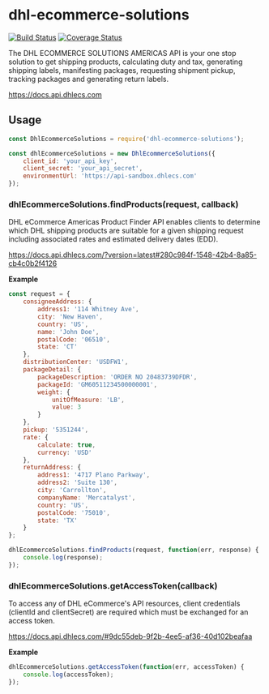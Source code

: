 # dhl-ecommerce-solutions

[![Build Status](https://github.com/mediocre/dhl-ecommerce-solutions/workflows/build/badge.svg?branch=main)](https://github.com/mediocre/dhl-ecommerce-solutions/actions?query=workflow%3Abuild+branch%3Amain)
[![Coverage Status](https://coveralls.io/repos/github/mediocre/dhl-ecommerce-solutions/badge.svg?branch=main)](https://coveralls.io/github/mediocre/dhl-ecommerce-solutions?branch=main)

The DHL ECOMMERCE SOLUTIONS AMERICAS API is your one stop solution to get shipping products, calculating duty and tax, generating shipping labels, manifesting packages, requesting shipment pickup, tracking packages and generating return labels.

https://docs.api.dhlecs.com

## Usage

```javascript
const DhlEcommerceSolutions = require('dhl-ecommerce-solutions');

const dhlEcommerceSolutions = new DhlEcommerceSolutions({
    client_id: 'your_api_key',
    client_secret: 'your_api_secret',
    environmentUrl: 'https://api-sandbox.dhlecs.com'
});
```

### dhlEcommerceSolutions.findProducts(request, callback)

DHL eCommerce Americas Product Finder API enables clients to determine which DHL shipping products are suitable for a given shipping request including associated rates and estimated delivery dates (EDD).

https://docs.api.dhlecs.com/?version=latest#280c984f-1548-42b4-8a85-cb4c0b2f4126

**Example**

```javascript
const request = {
    consigneeAddress: {
        address1: '114 Whitney Ave',
        city: 'New Haven',
        country: 'US',
        name: 'John Doe',
        postalCode: '06510',
        state: 'CT'
    },
    distributionCenter: 'USDFW1',
    packageDetail: {
        packageDescription: 'ORDER NO 20483739DFDR',
        packageId: 'GM60511234500000001',
        weight: {
            unitOfMeasure: 'LB',
            value: 3
        }
    },
    pickup: '5351244',
    rate: {
        calculate: true,
        currency: 'USD'
    },
    returnAddress: {
        address1: '4717 Plano Parkway',
        address2: 'Suite 130',
        city: 'Carrollton',
        companyName: 'Mercatalyst',
        country: 'US',
        postalCode: '75010',
        state: 'TX'
    }
};

dhlEcommerceSolutions.findProducts(request, function(err, response) {
    console.log(response);
});
```

### dhlEcommerceSolutions.getAccessToken(callback)

To access any of DHL eCommerce's API resources, client credentials (clientId and clientSecret) are required which must be exchanged for an access token.

https://docs.api.dhlecs.com/#9dc55deb-9f2b-4ee5-af36-40d102beafaa

**Example**

```javascript
dhlEcommerceSolutions.getAccessToken(function(err, accessToken) {
    console.log(accessToken);
});
```